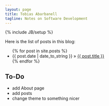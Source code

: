 ```yaml
---
layout: page
title: Tobias Abarbanell
tagline: Notes on Software Development
---
```

{% include JB/setup %}

Here is the list of posts in this blog: 

<ul class="posts">
  {% for post in site.posts %}
    <li><span>{{ post.date | date_to_string }}</span> &raquo; <a href="{{ BASE_PATH }}{{ post.url }}">{{ post.title }}</a></li>
  {% endfor %}
</ul>

## To-Do

- add About page
- add posts
- change theme to something nicer

